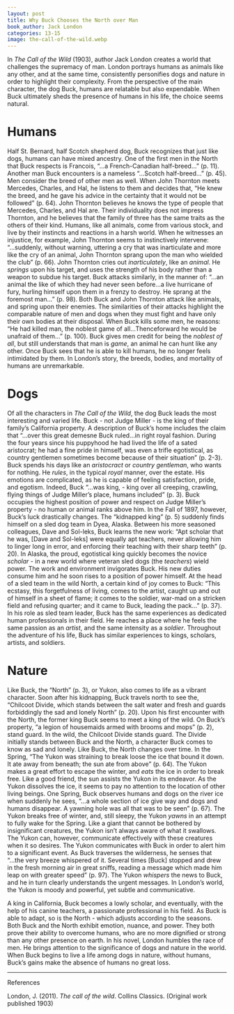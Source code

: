 ```yaml
---
layout: post
title: Why Buck Chooses the North over Man
book_author: Jack London
categories: 13-15
image: the-call-of-the-wild.webp
---
```


In _The Call of the Wild_ (1903), author Jack London creates a world that
challenges the supremacy of man. London portrays humans as animals like any
other, and  at the same time, consistently personifies dogs and nature in order
to highlight their complexity. From the perspective of the main character, the
dog Buck, humans are relatable but also expendable. When Buck ultimately sheds
the presence of humans in his life, the choice seems natural.

# Humans

Half St. Bernard, half Scotch shepherd dog, Buck recognizes that just like dogs,
humans can have mixed ancestry. One of the first men in the North that Buck
respects is Francois,  “...a French-Canadian half-breed…” (p. 11). Another man
Buck encounters is a nameless “...Scotch half-breed…” (p. 45). Men consider the
breed of other men as well. When John Thornton meets Mercedes, Charles, and Hal,
he listens to them and decides that, “He knew the breed, and he gave his advice
in the certainty that it would not be followed” (p. 64). John Thornton believes
he knows the type of people that Mercedes, Charles, and Hal are. Their
individuality does not impress Thornton, and he believes that the family of three
has the same traits as the others of their kind. Humans, like all animals, come
from various stock, and  live by their instincts and reactions in a harsh world.
When he witnesses an injustice, for example, John Thornton seems to
instinctively intervene: “...suddenly, without warning, uttering a cry that was
inarticulate and more like the cry of an animal, John Thornton sprang upon the
man who wielded the club” (p. 66). John Thornton cries out _inarticulately_,
like an _animal_. He _springs_ upon his target, and uses the strength of his
body rather than a weapon to subdue his target. Buck attacks similarly, in the
manner of: “...an animal the like of which they had never seen before…a live
hurricane of fury, hurling himself upon them in a frenzy to destroy. He sprang
at the foremost man…” (p. 98).  Both Buck and John Thornton attack like animals,
and spring upon their enemies. The similarities of their attacks highlight the
comparable nature of men and dogs when they must fight and have only their own
bodies at their disposal. When Buck kills some men, he reasons: “He had killed
man, the noblest game of all…Thenceforward he would be unafraid of them…” (p.
100). Buck gives men credit for being the _noblest of all_, but still
understands that man is _game_, an animal he can hunt like any other. Once Buck
sees that he is able to kill humans, he no longer feels intimidated by them. In
London’s story, the breeds, bodies, and mortality of humans are unremarkable.

# Dogs

Of all the characters in _The Call of the Wild_, the dog Buck leads the most
interesting and varied life. Buck - not Judge Miller - is the king of their
family’s California property. A description of Buck’s home includes the claim
that “...over this great demesne Buck ruled…in right royal fashion. During the
four years since his puppyhood he had lived the life of a sated aristocrat; he
had a fine pride in himself, was even a trifle egotistical, as country gentlemen
sometimes become because of their situation” (p. 2-3). Buck spends his days like
an _aristocract_ or _country gentleman_, who wants for nothing. He _rules_, in
the typical _royal_ manner, over the estate. His emotions are complicated, as he
is capable of feeling satisfaction, pride, and egotism. Indeed, Buck “...was
king, - king over all creeping, crawling, flying things of Judge Miller’s place,
humans included” (p. 3). Buck occupies the highest position of power and respect
on Judge Miller’s property - no human or animal ranks above him. In the Fall of
1897, however, Buck’s luck drastically changes. The “kidnapped king” (p. 5)
suddenly finds himself on a sled dog team in Dyea, Alaska. Between his more
seasoned colleagues, Dave and Sol-leks, Buck learns the new work: “Apt scholar
that he was, [Dave and Sol-leks] were equally apt teachers, never allowing him
to linger long in error, and enforcing their teaching with their sharp teeth”
(p. 20). In Alaska, the proud, egotistical king quickly becomes the novice
_scholar_ - in a new world where veteran sled dogs (the _teachers_) wield power.
The work and environment invigorates Buck. His new duties consume him and he
soon rises to a position of power himself. At the head of a sled team in the
wild North, a certain kind of joy comes to Buck: “This ecstasy, this
forgetfulness of living, comes to the artist, caught up and out of himself in a
sheet of flame; it comes to the soldier, war-mad on a stricken field and
refusing quarter; and it came to Buck, leading the pack…” (p. 37). In his role
as sled team leader, Buck has the same experiences as dedicated human
professionals in their field. He reaches a place where he feels the same passion
as an _artist_, and the same intensity as a _soldier_. Throughout the adventure
of his life, Buck has similar experiences to kings, scholars, artists, and
soldiers.

# Nature

Like Buck, the “North” (p. 3), or Yukon, also comes to life as a vibrant
character. Soon after his kidnapping, Buck travels north to see the, “Chilcoot
Divide, which stands between the salt water and fresh and guards forbiddingly
the sad and lonely North” (p. 20). Upon his first encounter with the North, the
former king Buck seems to meet a king of the wild. On Buck’s property, “a legion
of housemaids armed with brooms and mops” (p. 2), stand guard. In the wild, the
Chilcoot Divide stands guard. The Divide initially stands between Buck and the
North, a character Buck comes to know as sad and lonely. Like Buck, the North
changes over time. In the Spring, “The Yukon was straining to break loose the
ice that bound it down. It ate away from beneath; the sun ate from above” (p.
64). The Yukon makes a great effort to escape the winter, and _eats_ the ice in
order to break free. Like a good friend, the sun assists the Yukon in its
endeavor. As the Yukon dissolves the ice, it seems to pay no attention to the
location of other living beings. One Spring, Buck observes humans and dogs on
the river ice when suddenly he sees, “...a whole section of ice give way and
dogs and humans disappear. A yawning hole was all that was to be seen” (p. 67).
The Yukon breaks free of winter, and, still sleepy, the Yukon _yawns_ in an
attempt to fully wake for the Spring. Like a giant that cannot be bothered by
insignificant creatures, the Yukon isn’t always aware of what it swallows. The
Yukon can, however, communicate effectively with these creatures when it so
desires. The Yukon communicates with Buck in order to alert him to a significant
event. As Buck traverses the wilderness, he senses that “...the very breeze
whispered of it. Several times [Buck] stopped and drew in the fresh morning air
in great sniffs, reading a message which made him leap on with greater speed”
(p. 97). The Yukon _whispers_ the news to Buck, and he in turn clearly
understands the urgent messages. In London’s world, the Yukon is moody and
powerful, yet subtle and communicative.

A king in California, Buck becomes a lowly scholar, and eventually, with the
help of his canine teachers, a passionate professional in his field. As Buck is
able to adapt, so is the North - which adjusts according to the seasons. Both
Buck and the North exhibit emotion, nuance, and power. They both prove their
ability to overcome humans, who are no more dignified or strong than any other
presence on earth. In his novel, London humbles the race of men. He brings
attention to the significance of dogs and nature in the world. When Buck begins
to live a life among dogs in nature, without humans, Buck’s gains make the
absence of humans no great loss.

---
References

London, J. (2011). _The call of the wild_. Collins Classics. (Original work published 1903)
